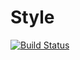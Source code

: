 # Style
[![Build Status](https://travis-ci.org/23andMe/style.svg?branch=master)](https://travis-ci.org/23andMe/style)


